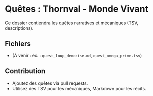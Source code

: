 # Quêtes : Thornval - Monde Vivant

Ce dossier contiendra les quêtes narratives et mécaniques (TSV, descriptions).

## Fichiers

- (À venir : ex. : `quest_loup_demonise.md`, `quest_omega_prime.tsv`)

## Contribution

- Ajoutez des quêtes via pull requests.
- Utilisez des TSV pour les mécaniques, Markdown pour les récits.